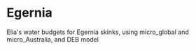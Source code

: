 # Egernia
Elia's water budgets for Egernia skinks, using micro_global and micro_Australia, and DEB model

